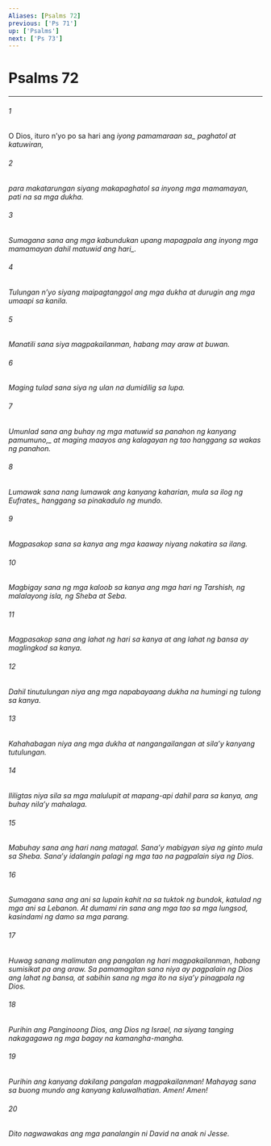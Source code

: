 ```yaml
---
Aliases: [Psalms 72]
previous: ['Ps 71']
up: ['Psalms']
next: ['Ps 73']
---
```

# Psalms 72

***






















###### 1 










O Dios, ituro nʼyo po sa hari ang <i class="trans-change">iyong pamamaraan sa_ paghatol at katuwiran, 





















###### 2 










para makatarungan siyang makapaghatol sa inyong mga mamamayan, pati na sa mga dukha. 





















###### 3 










Sumagana sana ang mga kabundukan upang mapagpala ang inyong mga mamamayan <i class="trans-change">dahil matuwid ang hari_. 





















###### 4 










Tulungan nʼyo siyang maipagtanggol ang mga dukha at durugin ang mga umaapi sa kanila. 





















###### 5 










Manatili sana siya magpakailanman, habang may araw at buwan. 





















###### 6 










Maging tulad sana siya ng ulan na dumidilig sa lupa. 





















###### 7 










Umunlad sana ang buhay ng mga matuwid sa panahon ng kanyang <i class="trans-change">pamumuno,_ at maging maayos ang kalagayan ng tao hanggang sa wakas ng panahon. 





















###### 8 










Lumawak sana nang lumawak ang kanyang kaharian, mula sa ilog ng <i class="trans-change">Eufrates_ hanggang sa pinakadulo ng mundo. 





















###### 9 










Magpasakop sana sa kanya ang mga kaaway niyang nakatira sa ilang. 





















###### 10 










Magbigay sana ng mga kaloob sa kanya ang mga hari ng Tarshish, ng malalayong isla, ng Sheba at Seba. 





















###### 11 










Magpasakop sana ang lahat ng hari sa kanya at ang lahat ng bansa ay maglingkod sa kanya. 





















###### 12 










Dahil tinutulungan niya ang mga napabayaang dukha na humingi ng tulong sa kanya. 





















###### 13 










Kahahabagan niya ang mga dukha at nangangailangan at silaʼy kanyang tutulungan. 





















###### 14 










Ililigtas niya sila sa mga malulupit at mapang-api dahil para sa kanya, ang buhay nilaʼy mahalaga. 





















###### 15 










Mabuhay sana ang hari nang matagal. Sanaʼy mabigyan siya ng ginto mula sa Sheba. Sanaʼy idalangin palagi ng mga tao na pagpalain siya ng Dios. 





















###### 16 










Sumagana sana ang ani sa lupain kahit na sa tuktok ng bundok, katulad ng mga ani sa Lebanon. At dumami rin sana ang mga tao sa mga lungsod, kasindami ng damo sa mga parang. 





















###### 17 










Huwag sanang malimutan ang pangalan ng hari magpakailanman, habang sumisikat pa ang araw. Sa pamamagitan sana niya ay pagpalain ng Dios ang lahat ng bansa, at sabihin sana ng mga ito na siyaʼy pinagpala ng Dios. 





















###### 18 










Purihin ang Panginoong Dios, ang Dios ng Israel, na siyang tanging nakagagawa ng mga bagay na kamangha-mangha. 





















###### 19 










Purihin ang kanyang dakilang pangalan magpakailanman! Mahayag sana sa buong mundo ang kanyang kaluwalhatian. Amen! Amen! 





















###### 20 










Dito nagwawakas ang mga panalangin ni David na anak ni Jesse.

